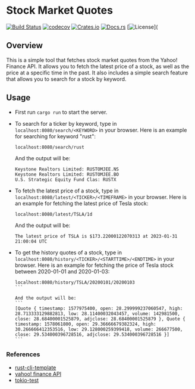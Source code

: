 # Stock Market Quotes

[![Build Status](https://travis-ci.org/kevinxu001/stock.svg?branch=master)](https://travis-ci.org/kevinxu001/stock)
[![codecov](https://codecov.io/gh/kevinxu001/stock/branch/master/graph/badge.svg)](https://codecov.io/gh/kevinxu001/stock)
[![Crates.io](https://img.shields.io/crates/v/stock.svg)](https://crates.io/crates/stock)
[![Docs.rs](https://docs.rs/stock/badge.svg)](https://docs.rs/stock)
[![License](https://img.shields.io/crates/l/stock.svg)](
## Overview
This is a simple tool that fetches stock market quotes from the Yahoo! Finance API. It allows you to fetch the latest price of a stock, as well as the price at a specific time in the past. It also includes a simple search feature that allows you to search for a stock by keyword.

## Usage
- First run `cargo run` to start the server.
- To search for a ticker by keyword, 
    type in `localhost:8080/search/<KEYWORD>` in your browser.
    Here is an example for searching for keyword "rust":
    ```
    localhost:8080/search/rust
    ```

    And the output will be:
    ```
    Keystone Realtors Limited: RUSTOMJEE.NS
    Keystone Realtors Limited: RUSTOMJEE.BO
    U.S. Strategic Equity Fund Clas: RUSTX
    ```

- To fetch the latest price of a stock, 
    type in `localhost:8080/latest/<TICKER>/<TIMEFRAME>` in your browser.
    Here is an example for fetching the latest price of Tesla stock:
    ```
    localhost:8080/latest/TSLA/1d
    ```
    And the output will be:
    ```
    The latest price of TSLA is $173.22000122070313 at 2023-01-31 21:00:04 UTC
    ```
- To get the history quotes of a stock, type in `localhost:8080/history/<TICKER>/<STARTTIME>/<ENDTIME>` in your browser.
    Here is an example for fetching the price of Tesla stock between 2020-01-01 and 2020-01-03:
    ````
    localhost:8080/history/TSLA/20200101/20200103
    ```

    And the output will be:
    ```
    [Quote { timestamp: 1577975400, open: 28.299999237060547, high: 28.713333129882813, low: 28.11400032043457, volume: 142981500, close: 28.68400001525879, adjclose: 28.68400001525879 }, Quote { timestamp: 1578061800, open: 29.36666679382324, high: 30.266666412353516, low: 29.128000259399418, volume: 266677500, close: 29.534000396728516, adjclose: 29.534000396728516 }]
    ```

### References

* [rust-cli-template](https://github.com/kbknapp/rust-cli-template)
* [yahoo! finance API](https://crates.io/crates/yahoo_finance_api)
* [tokio-test](https://crates.io/crates/tokio-test)